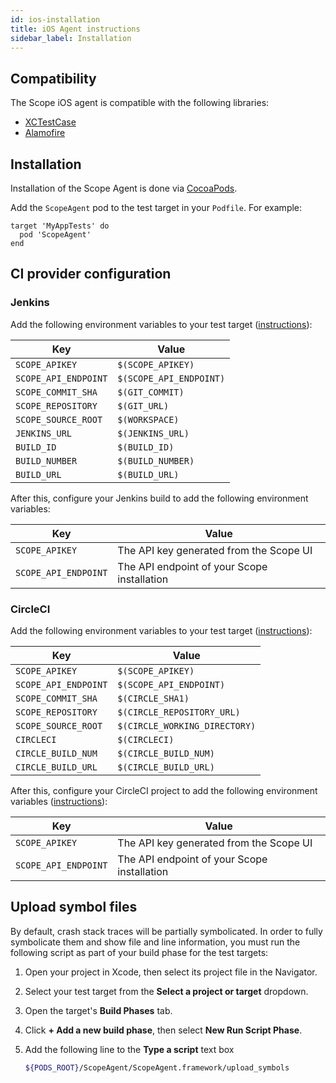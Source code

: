 ```yaml
---
id: ios-installation
title: iOS Agent instructions
sidebar_label: Installation
---
```



## Compatibility

The Scope iOS agent is compatible with the following libraries:

* [XCTestCase](https://developer.apple.com/documentation/xctest/xctestcase)
* [Alamofire](https://github.com/Alamofire/Alamofire)


## Installation

Installation of the Scope Agent is done via [CocoaPods](https://cocoapods.org).

Add the `ScopeAgent` pod to the test target in your `Podfile`. For example:

```
target 'MyAppTests' do
  pod 'ScopeAgent'
end
```

## CI provider configuration

### Jenkins

Add the following environment variables to your test target ([instructions](https://help.apple.com/xcode/mac/10.1/index.html?localePath=en.lproj#/dev3ec8a1cb4)):

| Key                      | Value                       |
|--------------------------|-----------------------------|
| `SCOPE_APIKEY`           | `$(SCOPE_APIKEY)`           |
| `SCOPE_API_ENDPOINT`     | `$(SCOPE_API_ENDPOINT)`     |
| `SCOPE_COMMIT_SHA`       | `$(GIT_COMMIT)`             |
| `SCOPE_REPOSITORY`       | `$(GIT_URL)`                |
| `SCOPE_SOURCE_ROOT`      | `$(WORKSPACE)`              |
| `JENKINS_URL`            | `$(JENKINS_URL)`            |
| `BUILD_ID`               | `$(BUILD_ID)`               |
| `BUILD_NUMBER`           | `$(BUILD_NUMBER)`           |
| `BUILD_URL`              | `$(BUILD_URL)`              |

After this, configure your Jenkins build to add the following environment variables:

| Key                      | Value                                       |
|--------------------------|---------------------------------------------|
| `SCOPE_APIKEY`           | The API key generated from the Scope UI     |
| `SCOPE_API_ENDPOINT`     | The API endpoint of your Scope installation |

### CircleCI

Add the following environment variables to your test target ([instructions](https://help.apple.com/xcode/mac/10.1/index.html?localePath=en.lproj#/dev3ec8a1cb4)):

| Key                      | Value                         |
|--------------------------|-------------------------------|
| `SCOPE_APIKEY`           | `$(SCOPE_APIKEY)`             |
| `SCOPE_API_ENDPOINT`     | `$(SCOPE_API_ENDPOINT)`       |
| `SCOPE_COMMIT_SHA`       | `$(CIRCLE_SHA1)`              |
| `SCOPE_REPOSITORY`       | `$(CIRCLE_REPOSITORY_URL)`    |
| `SCOPE_SOURCE_ROOT`      | `$(CIRCLE_WORKING_DIRECTORY)` |
| `CIRCLECI`               | `$(CIRCLECI)`                 |
| `CIRCLE_BUILD_NUM`       | `$(CIRCLE_BUILD_NUM)`         |
| `CIRCLE_BUILD_URL`       | `$(CIRCLE_BUILD_URL)`         |

After this, configure your CircleCI project to add the following environment variables ([instructions](https://circleci.com/docs/2.0/env-vars/#setting-an-environment-variable-in-a-project)):

| Key                      | Value                                       |
|--------------------------|---------------------------------------------|
| `SCOPE_APIKEY`           | The API key generated from the Scope UI     |
| `SCOPE_API_ENDPOINT`     | The API endpoint of your Scope installation |

## Upload symbol files

By default, crash stack traces will be partially symbolicated. In order to fully symbolicate them and show file and line information, you must run the following script as part of your build phase for the test targets:

1. Open your project in Xcode, then select its project file in the Navigator.

2. Select your test target from the **Select a project or target** dropdown.

3. Open the target's **Build Phases** tab.

4. Click **+ Add a new build phase**, then select **New Run Script Phase**.

5. Add the following line to the **Type a script** text box

   ```sh
   ${PODS_ROOT}/ScopeAgent/ScopeAgent.framework/upload_symbols
   ```

